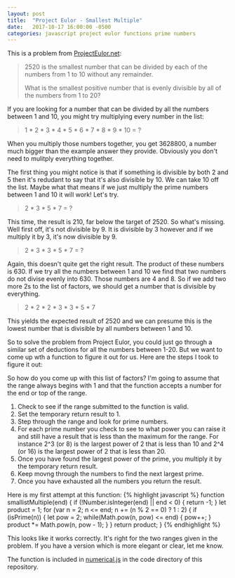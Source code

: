 ```yaml
---
layout: post
title:  "Project Eulor - Smallest Multiple"
date:   2017-10-17 16:00:00 -0500
categories: javascript project eulor functions prime numbers
---
```


This is a problem from [ProjectEulor.net](https://projecteuler.net/problem=5):

> 2520 is the smallest number that can be divided by each of the numbers from 1 to 10 without any remainder.
> 
> What is the smallest positive number that is evenly divisible by all of the numbers from 1 to 20?

If you are looking for a number that can be divided by all the numbers between 1 and 10, you might try multiplying every number in the list: 

> 1 * 2 * 3 * 4 * 5 * 6 * 7 * 8 * 9 * 10 = ?

When you multiply those numbers together, you get 3628800, a number much bigger than the example answer they provide. Obviously you don't need to mulitply everything together.

The first thing you might notice is that if something is divisible by both 2 and 5 then it's redudant to say that it's also divisible by 10. We can take 10 off the list. Maybe what that means if we just multiply the prime numbers between 1 and 10 it will work! Let's try.

> 2 * 3 * 5 * 7 = ?

This time, the result is 210, far below the target of 2520. So what's missing. Well first off, it's not divisible by 9. It is divisible by 3 however and if we multiply it by 3, it's now divisible by 9.

> 2 * 3 * 3 * 5 * 7 = ?

Again, this doesn't quite get the right result. The product of these numbers is 630. If we try all the numbers between 1 and 10 we find that two numbers do not divise evenly into 630. Those numbers are 4 and 8. So if we add two more 2s to the list of factors, we should get a number that is divisible by everything.

> 2 * 2 * 2 * 3 * 3 * 5 * 7

This yields the expected result of 2520 and we can presume this is the lowest number that is divisible by all numbers between 1 and 10. 

So to solve the problem from Project Eulor, you could just go through a similar set of deductions for all the numbers between 1-20. But we want to come up wth a function to figure it out for us. Here are the steps I took to figure it out:

So how do you come up with this list of factors? I'm going to assume that the range always begins with 1 and that the function accepts a number for the end or top of the range.
1. Check to see if the range submitted to the function is valid.
2. Set the temporary return result to 1.
3. Step through the range and look for prime numbers.
4.  For each prime number you check to see to what power you can raise it and still have a result that is less than the maximum for the range. For instance 2^3 (or 8) is the largest power of 2 that is less than 10 and 2^4 (or 16) is the largest power of 2 that is less than 20.
5. Once you have found the largest power of the prime, you multiply it by the temporary return result.
6. Keep movng through the numbers to find the next largest prime.
7. Once you have exhausted all the numbers you return the result. 

Here is my first attempt at this function:
{% highlight javascript %}
function smallistMultiple(end) {
  if (!Number.isInteger(end) || end < 0) {
    return -1;
  }
  let product = 1;
  for (var n = 2; n <= end; n += (n % 2 == 0) ? 1 : 2) {
    if (isPrime(n)) {
      let pow = 2;
      while(Math.pow(n, pow) <= end) {
        pow++;
      }
      product *= Math.pow(n, pow - 1);
    }
  }
  return product;
}
{% endhighlight %}

This looks like it works correctly. It's right for the two ranges given in the problem. If you have a version which is more elegant or clear, let me know.

The function is included in [numerical.js](https://github.com/mullaney/barista/blob/master/functions/numerical.js) in the code directory of this repository.
